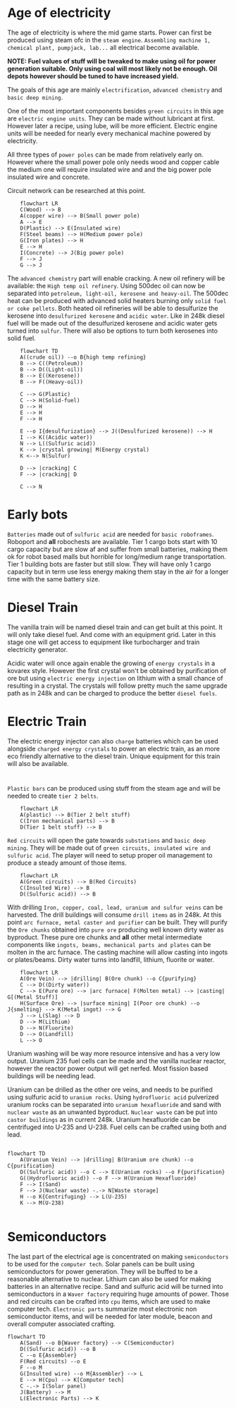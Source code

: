 # Age of electricity

The age of electricity is where the mid game starts.
Power can first be produced using steam ofc in the `steam engine`.
`Assembling machine 1, chemical plant, pumpjack, lab...` all electrical become available.

**NOTE: Fuel values of stuff will be tweaked to make using oil for power generation suitable. Only using coal will most likely not be enough. Oil depots however should be tuned to have increased yield.**

The goals of this age are mainly `electrification`, `advanced chemistry` and `basic deep mining`.

One of the most important components besides `green circuits` in this age are `electric engine units`. They can be made without lubricant at first. However later a recipe, using lube, will be more efficient. Electric engine units will be needed for nearly every mechanical machine powered by electricity.

All three types of `power poles` can be made from relatively early on. However where the small power pole only needs wood and copper cable the medium one will require insulated wire and and the big power pole insulated wire and concrete.

Circuit network can be researched at this point.

```mermaid
    flowchart LR
    C(Wood) --> B
    A(copper wire) --> B(Small power pole)
    A --> E
    D(Plastic) --> E(Insulated wire)
    F(Steel beams) --> H(Medium power pole)
    G(Iron plates) --> H
    E --> H
    I(Concrete) --> J(Big power pole)
    F --> J
    G --> J
```

The `advanced chemistry` part will enable cracking. A new oil refinery will be available: the `High temp oil refinery`. Using 500dec oil can now be separated into `petroleum, light-oil, kerosene and heavy-oil`. The 500dec heat can be produced with advanced solid heaters burning only `solid fuel or coke pellets`. Both heated oil refineries will be able to desulfurize the kerosene into `desulfurized kerosene` and `acidic water`. Like in 248k diesel fuel will be made out of the desulfurized kerosene and acidic water gets turned into `sulfur`. There will also be options to turn both kerosenes into solid fuel.

```mermaid
    flowchart TD
    A((crude oil)) --o B{high temp refining}
    B --> C((Petroleum))
    B --> D((Light-oil))
    B --> E((Kerosene))
    B --> F((Heavy-oil))

    C --> G(Plastic)
    C --> H(Solid-fuel)
    D --> H
    E --> H
    F --> H

    E --o I{desulfurization} --> J((Desulfurized kerosene)) --> H
    I --> K((Acidic water)) 
    N --> L((Sulfuric acid))
    K --> |crystal growing| M(Energy crystal)
    K <--> N(Sulfur)

    D --> |cracking| C
    F --> |cracking| D

    C --> N
```

# Early bots

`Batteries` made out of `sulfuric acid` are needed for `basic roboframes`. Roboport and **all** robochests are available. Tier 1 cargo bots start with 10 cargo capacity but are slow af and suffer from small batteries, making them ok for robot based malls but horrible for long/medium range transportation. Tier 1 building bots are faster but still slow. They will have only 1 cargo capacity but in term use less energy making them stay in the air for a longer time with the same battery size.

# Diesel Train

The vanilla train will be named diesel train and can get built at this point. It will only take diesel fuel. And come with an equipment grid. Later in this stage one will get access to equipment like turbocharger and train electricity generator.

Acidic water will once again enable the growing of `energy crystals` in a kovarex style. However the first crystal won't be obtained by purification of ore but using `electric energy injection` on lithium with a small chance of resulting in a crystal. The crystals will follow pretty much the same upgrade path as in 248k and can be charged to produce the better `diesel fuels`. 

# Electric Train 

The electric energy injector can also `charge` batteries which can be used alongside `charged energy crystals` to power an electric train, as an more eco friendly alternative to the diesel train. Unique equipment for this train will also be available.

#

`Plastic bars` can be produced using stuff from the steam age and will be needed to create `tier 2 belts`.

```mermaid
    flowchart LR
    A(plastic) --> B(Tier 2 belt stuff)
    C(Iron mechanical parts) --> B
    D(Tier 1 belt stuff) --> B
```

`Red circuits` will open the gate towards `substations` and `basic deep mining`.
They will be made out of `green circuits, insulated wire and sulfuric acid`. The player will need to setup proper oil management to produce a steady amount of those items.

```mermaid
    flowchart LR
    A(Green circuits) --> B(Red Circuits)
    C(Insulted Wire) --> B
    D((Sulfuric acid)) --> B
```

With drilling `Iron, copper, coal, lead, uranium and sulfur veins` can be harvested. The drill buildings will consume `drill items` as in 248k. At this point `arc furnace, metal caster and purifier` can be built. They will purify the `Ore chunks` obtained into `pure ore` producing well known dirty water as byproduct. These pure ore chunks and **all** other metal intermediate components like `ingots, beams, mechanical parts and plates` can be molten in the arc furnace. The casting machine will allow casting into ingots or plates/beams. Dirty water turns into landfill, lithium, fluorite or water.

```mermaid
    flowchart LR
    A(Ore Vein) --> |drilling| B(Ore chunk) --o C{purifying}
    C --> D((Dirty water))
    C --> E(Pure ore) --> |arc furnace| F(Molten metal) --> |casting| G[(Metal Stuff)]
    H(Surface Ore) --> |surface mining| I(Poor ore chunk) --o J{smelting} --> K(Metal ingot) --> G
    J --> L(Slag) --> D
    D --> M(Lithium)
    D --> N(Fluorite)
    D --> O(Landfill)
    L --> O 
```

Uranium washing will be way more resource intensive and has a very low output. Uranium 235 fuel cells can be made and the vanilla nuclear reactor, however the reactor power output will get nerfed. Most fission based buildings will be needing lead.

Uranium can be drilled as the other ore veins, and needs to be purified using sulfuric acid to `uranium rocks`. Using `hydrofluoric acid` pulverized uranium rocks can be separated into `uranium hexafluoride` and sand with `nuclear waste` as an unwanted byproduct. `Nuclear waste` can be put into `castor buildings` as in current 248k. Uranium hexafluoride can be centrifuged into U-235 and U-238. Fuel cells can be crafted using both and lead.

```mermaid

flowchart TD
    A(Uranium Vein) --> |drilling| B(Uranium ore chunk) --o C{purification}
    D((Sulfuric acid)) --o C --> E(Uranium rocks) --o F{purification}
    G((Hydrofluoric acid)) --o F --> H(Uranium Hexafluoride)
    F --> I(Sand)
    F --> J(Nuclear waste) -.-> N[Waste storage]
    H --o K{Centrifuging} --> L(U-235)
    K --> M(U-238)


```


# Semiconductors

The last part of the electrical age is concentrated on making `semiconductors` to be used for the `computer tech`. Solar panels can be built using semiconductors for power generation. They will be buffed to be a reasonable alternative to nuclear.
Lithium can also be used for making batteries in an alternative recipe. Sand and sulfuric acid will be turned into semiconductors in a `Waver factory` requiring huge amounts of power. Those and red circuits can be crafted into `cpu` items, which are used to make computer tech. `Electronic parts` summarize most electronic non semiconductor items, and will be needed for later module, beacon and overall computer associated crafting. 

```mermaid
flowchart TD
    A(Sand) --o B{Waver factory} --> C(Semiconductor)
    D((Sulfuric acid)) --o B 
    C --o E{Assembler}
    F(Red circuits) --o E
    F --o M
    G(Insulted wire) --o M{Assembler} --> L 
    E --> H(Cpu) --> K[Computer tech]
    C -.-> I(Solar panel)
    J(Battery) --> M
    L(Electronic Parts) --> K
```
